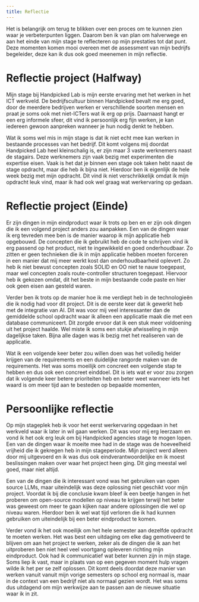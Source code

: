 ```yaml
---
title: Reflectie
---
```

Het is belangrijk om terug te blikken over een proces om te kunnen zien waar je verbeterpunten liggen. Daarom ben ik van plan om halverwege en aan het einde van mijn stage te reflecteren op mijn prestaties tot dat punt. Deze momenten komen mooi overeen met de assessment van mijn bedrijfs begeleider, deze kan ik dus ook goed meenemen in mijn reflectie.

# Reflectie project (Halfway)
Mijn stage bij Handpicked Lab is mijn eerste ervaring met het werken in het ICT werkveld. De bedrijfscultuur binnen Handpicked bevalt me erg goed, door de meerdere bedrijven werken er verschillende soorten mensen en praat je soms ook met niet-ICTers wat ik erg op prijs. Daarnaast hangt er een erg informele sfeer, dit vind ik persoonlijk erg fijn werken, je kan iedereen gewoon aanpreken wanneer je hun nodig denkt te hebben. 

Wat ik soms wel mis in mijn stage is dat ik niet echt mee kan werken in bestaande processes van het bedrijf. Dit komt volgens mij doordat Handpicked Lab heel kleinschalig is, er zijn maar 3 vaste werknemers naast de stagairs. Deze werknemers zijn vaak bezig met experimenten die expertise eisen. Vaak is het dat je binnen een stage ook taken hebt naast de stage opdracht, maar die heb ik bijna niet. Hierdoor ben ik eigenlijk de hele week bezig met mijn opdracht. Dit vind ik niet verschrikkelijk omdat ik mijn opdracht leuk vind, maar ik had ook wel graag wat werkervaring op gedaan.
# Reflectie project (Einde)
Er zijn dingen in mijn eindproduct waar ik trots op ben en er zijn ook dingen die ik een volgend project anders zou aanpakken. Een van de dingen waar ik erg tevreden mee ben is de manier waarop ik mijn applicatie heb opgebouwd. De concepten die ik gebruikt heb de code te schrijven vind ik erg passend op het product, niet te ingewikkeld en goed onderhoudbaar. Zo zitten er geen technieken die ik in mijn applicatie hebben moeten forceren in een manier dat mij meer werkt kost dan onderhoudbaarheid oplevert. Zo heb ik niet bewust concepten zoals SOLID en OO niet te nauw toegepast, maar wel concepten zoals route-controller structuren toegepast. Hiervoor heb ik gekozen omdat, dit het beste in mijn bestaande code paste en hier ook geen eisen aan gesteld waren.

Verder ben ik trots op de manier hoe ik me verdiept heb in de technologieën die ik nodig had voor dit project. Dit is de eerste keer dat ik gewerkt heb met de integratie van AI. Dit was voor mij veel interessanter dan de gemiddelde school opdracht waar ik alleen een applicatie maak die met een database communiceert. Dit zorgde ervoor dat ik een stuk meer voldoening uit het project haalde. Wel miste ik soms een stukje afwisseling in mijn dagelijkse taken. Bijna alle dagen was ik bezig met het realiseren van de applicatie.

Wat ik een volgende keer beter zou willen doen was het volledig helder krijgen van de requirements en een duidelijke rangorde maken van de requirements. Het was soms moeilijk om concreet een volgende stap te hebben en dus ook een concreet einddoel. Dit is iets wat er voor zou zorgen dat ik volgende keer betere prioriteiten heb en beter weet wanneer iets het waard is om meer tijd aan te besteden op bepaalde momenten,

# Persoonlijke reflectie
Op mijn stageplek heb ik voor het eerst werkervaring opgedaan in het werkveld waar ik later in wil gaan werken. Dit was voor mij erg leerzaam en vond ik het ook erg leuk om bij Handpicked agencies stage te mogen lopen. Een van de dingen waar ik moeite mee had in de stage was de hoeveelheid vrijheid die ik gekregen heb in mijn stageperiode. Mijn project werd alleen door mij uitgevoerd en ik was dus ook eindverantwoordelijke en ik moest beslissingen maken over waar het project heen ging. Dit ging meestal wel goed, maar niet altijd. 

Een van de dingen die ik interessant vond was het gebruiken van open source LLMs, maar uiteindelijk was deze oplossing niet geschikt voor mijn project. Voordat ik bij die conclusie kwam bleef ik een beetje hangen in het proberen om open-source modellen op niveau te krijgen terwijl het beter was geweest om meer te gaan kijken naar andere oplossingen die wel op niveau waren. Hierdoor ben ik wel wat tijd verloren die ik had kunnen gebruiken om uiteindelijk bij een beter eindproduct te komen. 

Verder vond ik het ook moeilijk om het hele semester aan dezelfde opdracht te moeten werken. Het was best een uitdaging om elke dag gemotiveerd te blijven om aan het project te werken, zeker als de dingen die ik aan het uitproberen ben niet heel veel voortgang opleveren richting mijn eindproduct. Ook had ik communicatief wat beter kunnen zijn in mijn stage. Soms liep ik vast, maar in plaats van op een gegeven moment hulp vragen wilde ik het per se zelf oplossen. Dit komt deels doordat deze manier van werken vanuit vanuit mijn vorige semesters op school erg normaal is, maar in de context van een bedrijf niet als normaal gezien wordt. Het was soms dus uitdagend om mijn werkwijze aan te passen aan de nieuwe situatie waar ik in zit.
